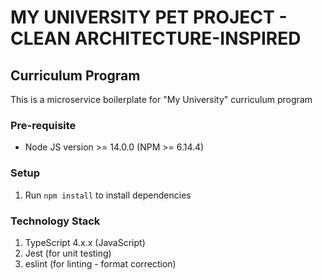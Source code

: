 # MY UNIVERSITY PET PROJECT - CLEAN ARCHITECTURE-INSPIRED
## Curriculum Program

This is a microservice boilerplate for "My University" curriculum program

### Pre-requisite

* Node JS version >= 14.0.0 (NPM >= 6.14.4)

### Setup

1. Run `npm install` to install dependencies

### Technology Stack

1. TypeScript 4.x.x (JavaScript)
2. Jest (for unit testing)
3. eslint (for linting - format correction)

